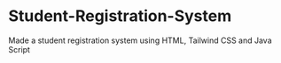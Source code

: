 # Student-Registration-System
Made a student registration system using HTML, Tailwind CSS and Java Script 
